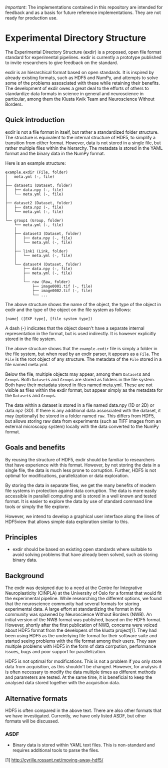 *Important*: The implementations contained in this repository are intended for
feedback and as a basis for future reference implementations.
They are not ready for production use.

# Experimental Directory Structure #

The Experimental Directory Structure (exdir) is a proposed, open file format standard for
experimental pipelines.
exdir is currently a prototype published to invite researchers to give feedback on
the standard.

exdir is an hierarchical format based on open standards.
It is inspired by already existing formats, such as HDF5 and NumPy,
and attempts to solve some of the problems assosciated with these while
retaining their benefits.
The development of exdir owes a great deal to the efforts of others to standardize
data formats in science in general and neuroscience in particular, among them 
the Klusta Kwik Team and Neuroscience Without Borders.

## Quick introduction ##

exdir is not a file format in itself, but rather a standardized folder structure.
The structure is equivalent to the internal structure of HDF5,
to simplify a transition from either format.
However, data is not stored in a single file, but rather multiple files within
the hierarchy.
The metadata is stored in the YAML format and the binary data in the NumPy
format.

Here is an example structure:

```
example.exdir (File, folder)
│   meta.yml (-, file)
│
├── dataset1 (Dataset, folder)
│   ├── data.npy (-, file)
│   └── meta.yml (-, file)
│
├── dataset2 (Dataset, folder)
│   ├── data.npz (-, file)
│   └── meta.yml (-, file)
│
└── group1 (Group, folder)
    └── meta.yml (-, file)
    │
    ├── dataset3 (Dataset, folder)
    │   ├── data.npy (-, file)
    │   └── meta.yml (-, file)
    │
    ├── link1 (Link, folder)
    │   └── meta.yml (-, file)
    │
    └── dataset4 (Dataset, folder)
        ├── data.npy (-, file)
        ├── meta.yml (-, file)
        │
        └── raw (Raw, folder)
            ├── image0001.tif (-, file)
            ├── image0002.tif (-, file)
            └── ...
```

The above structure shows the name of the object, the type of the object in exdir and
the type of the object on the file system as follows:

```
[name] ([EXP type], [file system type])
```

A dash (-) indicates that the object doesn't have a separate internal
representation in the format, but is used indirectly.
It is however explicitly stored in the file system.

The above structure shows that the `example.exdir` file is simply a folder in
the file system, but when read by an exdir parser, it appears as a `File`.
The `File` is the root object of any structure.
The metadata of the `File` stored in a file named meta.yml.

Below the file, multiple objects may appear, among them `Dataset`s and `Group`s.
Both `Dataset`s and `Group`s are stored as folders in the file system.
Both have their metadata stored in files named meta.yml.
These are not visible as files within the exdir format, but appear simply as
the metadata for the `Dataset`s and `Group`s.

The data within a dataset is stored in a file named data.npy (1D or 2D) or
data.npz (3D).
If there is any additional data assosciated with the dataset,
it may (optionally) be stored in a folder named `raw`.
This differs from HDF5, but allows storing raw data from experiments (such as
TIFF images from an external microscopy system) locally with the data 
converted to the NumPy format.

## Goals and benefits ##

By reusing the structure of HDF5, exdir should be familiar to researchers that
have experience with this format.
However, by not storing the data in a single file,
the data is much less prone to corruption.
Further, HDF5 is not optimal for modifications, parallelization or data
exploration.

By storing the data in separate files, we get the many benefits of modern file
systems in protection against data corruption.
The data is more easily accessible in parallell computing and is stored in
a well known and tested format.
It is easier to explore the data by use of standard command line tools or simply
the file explorer.

However, we intend to develop a graphical user interface along the lines of
HDF5view that allows simple data exploration similar to this.

## Principles ##

- exdir should be based on existing open standards where suitable to avoid
  solving problems that have already been solved, such as storing binary
  data. 

## Background ##

The exdir was designed due to a need at the Centre for Integrative
Neuroplasticity (CINPLA) at the University of Oslo for a format that would
fit the experimental pipeline.
While researching the different options, we found that the neuroscience
community had several formats for storing experimental data.
A large effort at standardizing the format in the community was spawned by
Neuroscience Without Borders (NWB).
An initial version of the NWB format was published, based on the HDF5 format.
However, shortly after the first publication of NWB, concerns were voiced
about HDF5 format from the developers of the klusta project[1].
They had been using HDF5 as the underlying file format for their software suite
and started seeing problems with the file format among their users.
They saw multiple problems with HDF5 in the form of data corrpution, performance
issues, bugs and poor support for parallelization.

HDF5 is not optimal for modifications.
This is not a problem if you only store data from acquisition,
as this shouldn't be changed.
However, for analysis it is often necessary to modify the data multiple times as
different methods and parameters are tested.
At the same time, it is beneficial to keep the analysed data stored together
with the acquisition data.

## Alternative formats ##

HDF5 is often compared in the above text.
There are also other formats that we have investigated.
Currently, we have only listed ASDF, but other formats will be discussed.

### ASDF ###

- Binary data is stored within YAML text files. 
  This is non-standard and requires additional tools to parse the files.

[1] http://cyrille.rossant.net/moving-away-hdf5/
